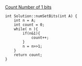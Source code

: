 [Count Number of 1 bits](https://www.scaler.com/academy/mentee-dashboard/class/34480/assignment/problems/192?navref=cl_tt_lst_nm)

```
int Solution::numSetBits(int A) {
    int n = A;
    int count = 0;
    while( n ){
        if(n&1){
            count++;
        }
        n = n>>1;
    }
    return count;
}



```
